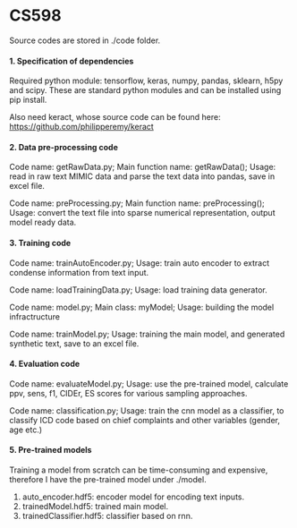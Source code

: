 # CS598
Source codes are stored in ./code folder.



#### 1. Specification of dependencies

Required python module: tensorflow, keras, numpy, pandas, sklearn, h5py and scipy.
These are standard python modules and can be installed using pip install.

Also need keract, whose source code can be found here: https://github.com/philipperemy/keract


#### 2. Data pre-processing code
Code name: getRawData.py;
Main function name: getRawData();
Usage: read in raw text MIMIC data and parse the text data into pandas, save in excel file.

Code name: preProcessing.py;
Main function name: preProcessing();
Usage: convert the text file into sparse numerical representation, output model ready data.


#### 3. Training code
Code name: trainAutoEncoder.py;
Usage: train auto encoder to extract condense information from text input.

Code name: loadTrainingData.py;
Usage: load training data generator.

Code name: model.py;
Main class: myModel;
Usage: building the model infractructure

Code name: trainModel.py;
Usage: training the main model, and generated synthetic text, save to an excel file.



#### 4. Evaluation code

Code name: evaluateModel.py;
Usage: use the pre-trained model, calculate ppv, sens, f1, CIDEr, ES scores for various sampling approaches.

Code name: classification.py;
Usage: train the cnn model as a classifier, to classify ICD code based on chief complaints and other variables (gender, age etc.)

#### 5. Pre-trained models

Training a model from scratch can be time-consuming and expensive, therefore I have the pre-trained model under ./model.
1) auto_encoder.hdf5: encoder model for encoding text inputs.
2) trainedModel.hdf5: trained main model.
3) trainedClassifier.hdf5: classifier based on rnn.

